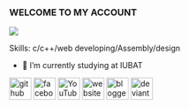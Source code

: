 ### WELCOME TO MY ACCOUNT
![](https://scontent.fdac23-1.fna.fbcdn.net/v/t1.6435-9/158289050_2559952004298456_8848406000681823195_n.jpg?stp=dst-jpg_p640x640&_nc_cat=109&ccb=1-5&_nc_sid=e3f864&_nc_eui2=AeHncpyG04kKeSHD3fY4uPIO_Nst49d-Ahz82y3j134CHJ9BFKPNDGE3nE0AaovLNENwHcRWN9JuolT0mWoWv1DV&_nc_ohc=qCLSlItkQuQAX8qs-2t&_nc_ht=scontent.fdac23-1.fna&oh=00_AT8U1VEa0hSAi5sY3rx0VRQkJfnY4dkThQYakz-PFT3obA&oe=628A0346)


Skills: c/c++/web developing/Assembly/design

- 🔭 I’m currently studying at IUBAT 


[<img src='https://cdn.jsdelivr.net/npm/simple-icons@3.0.1/icons/github.svg' alt='github' height='40'>](https://github.com/https://github.com/Apurba3036)  [<img src='https://cdn.jsdelivr.net/npm/simple-icons@3.0.1/icons/facebook.svg' alt='facebook' height='40'>](https://www.facebook.com/https://www.facebook.com/apurba.rahman.79/)  [<img src='https://cdn.jsdelivr.net/npm/simple-icons@3.0.1/icons/youtube.svg' alt='YouTube' height='40'>](https://www.youtube.com/channel/https://www.youtube.com/channel/UCXjmlCM97cCQB34IVEy3W5Q)  [<img src='https://cdn.jsdelivr.net/npm/simple-icons@3.0.1/icons/icloud.svg' alt='website' height='40'>](https://iubat.academia.edu/NazmusSakibApurba3036)  [<img src='https://cdn.jsdelivr.net/npm/simple-icons@3.0.1/icons/blogger.svg' alt='blogger' height='40'>](https://englishglossary123.blogspot.com/)  [<img src='https://cdn.jsdelivr.net/npm/simple-icons@3.0.1/icons/deviantart.svg' alt='deviantart' height='40'>](https://www.deviantart.com/apurba1233)  

 

